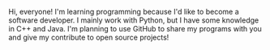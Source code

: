 Hi, everyone!
I'm learning programming because I'd like to become a software developer.
I mainly work with Python, but I have some knowledge in C++ and Java.
I'm planning to use GitHub to share my programs with you and give my contribute to open source projects!
